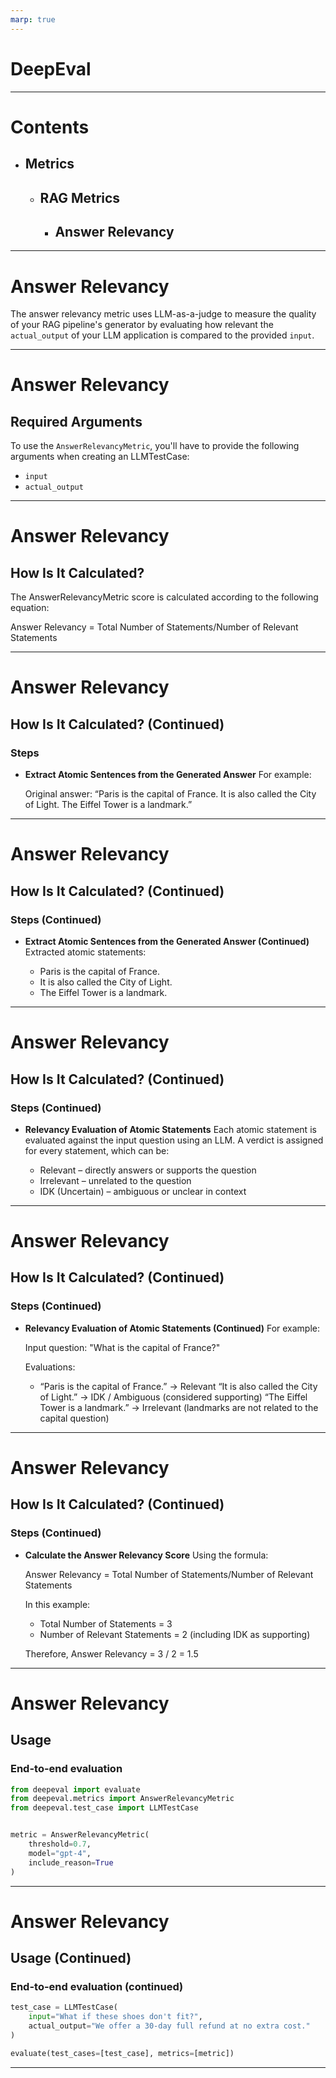 ```yaml
---
marp: true
---
```


# DeepEval

---

# Contents

- ## Metrics
    - ## RAG Metrics
        - ## Answer Relevancy

---

<div id="answer-relevancy-metric"></div>

# Answer Relevancy

The answer relevancy metric uses LLM-as-a-judge to measure the quality of your RAG pipeline's generator by evaluating how relevant the `actual_output` of your LLM application is compared to the provided `input`.

---

# Answer Relevancy

## Required Arguments

To use the `AnswerRelevancyMetric`, you'll have to provide the following arguments when creating an LLMTestCase:

- `input`
- `actual_output`

---

# Answer Relevancy

## How Is It Calculated?

The AnswerRelevancyMetric score is calculated according to the following equation:

Answer Relevancy = Total Number of Statements/Number of Relevant Statements

---

# Answer Relevancy

## How Is It Calculated? (Continued)

### Steps

- __Extract Atomic Sentences from the Generated Answer__
    For example:

    Original answer: “Paris is the capital of France. It is also called the City of Light. The Eiffel Tower is a landmark.”

---

# Answer Relevancy

## How Is It Calculated? (Continued)

### Steps (Continued)

- __Extract Atomic Sentences from the Generated Answer (Continued)__
    Extracted atomic statements:

    - Paris is the capital of France.
    - It is also called the City of Light.
    - The Eiffel Tower is a landmark.

---

# Answer Relevancy

## How Is It Calculated? (Continued)

### Steps (Continued)

- __Relevancy Evaluation of Atomic Statements__
    Each atomic statement is evaluated against the input question using an LLM. A verdict is assigned for every statement, which can be:

    - Relevant – directly answers or supports the question
    - Irrelevant – unrelated to the question
    - IDK (Uncertain) – ambiguous or unclear in context
---

# Answer Relevancy

## How Is It Calculated? (Continued)

### Steps (Continued)

- __Relevancy Evaluation of Atomic Statements (Continued)__
    For example:

    Input question: "What is the capital of France?"
    
    Evaluations:
    
    - “Paris is the capital of France.” → Relevant
“It is also called the City of Light.” → IDK / Ambiguous (considered supporting)
“The Eiffel Tower is a landmark.” → Irrelevant (landmarks are not related to the capital question)

---

# Answer Relevancy

## How Is It Calculated? (Continued)

### Steps (Continued)

- __Calculate the Answer Relevancy Score__
    Using the formula:

    Answer Relevancy = Total Number of Statements/Number of Relevant Statements

    In this example:
    
    - Total Number of Statements = 3
    - Number of Relevant Statements = 2 (including IDK as supporting)
    
    Therefore, Answer Relevancy = 3 / 2 = 1.5

---

# Answer Relevancy

## Usage

### End-to-end evaluation

```python
from deepeval import evaluate
from deepeval.metrics import AnswerRelevancyMetric
from deepeval.test_case import LLMTestCase


metric = AnswerRelevancyMetric(
    threshold=0.7,
    model="gpt-4",
    include_reason=True
)
```

---

# Answer Relevancy

## Usage (Continued)

### End-to-end evaluation (continued)

```python
test_case = LLMTestCase(
    input="What if these shoes don't fit?",
    actual_output="We offer a 30-day full refund at no extra cost."
)

evaluate(test_cases=[test_case], metrics=[metric])
```

---